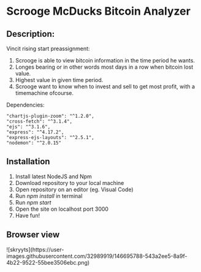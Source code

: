 # Scrooge McDucks Bitcoin Analyzer

<h2>Description:</h2>

Vincit rising start preassignment:

1. Scrooge is able to view bitcoin information in the time period he wants.
2. Longes bearing or in other words most days in a row when bitcoin lost value.
3. Highest value in given time period.
4. Scrooge want to know when to invest and sell to get most profit, with a timemachine ofcourse.

Dependencies:

    "chartjs-plugin-zoom": "^1.2.0",
    "cross-fetch": "^3.1.4",
    "ejs": "^3.1.6",
    "express": "^4.17.2",
    "express-ejs-layouts": "^2.5.1",
    "nodemon": "^2.0.15"


<h2>Installation</h2>

1. Install latest NodeJS and Npm
2. Download repository to your local machine
3. Open repository on an editor (eg. Visual Code)
4. Run _npm install_ in terminal
5. Run _npm start_
6. Open the site on localhost port 3000
7. Have fun!

<h2>Browser view</h2>
![skryyts](https://user-images.githubusercontent.com/32989919/146695788-543a2ee5-8a9f-4b22-9522-55bee3506ebc.png)


